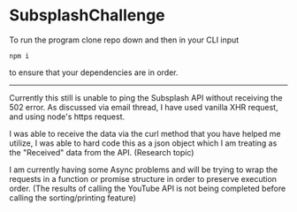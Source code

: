 # SubsplashChallenge

To run the program clone repo down and then in your CLI input 

`npm i`

to ensure that your dependencies are in order. 
___
Currently this still is unable to ping the Subsplash API without receiving the 502 error. As discussed via email thread, I have used vanilla XHR request, and using node's https request. 

I was able to receive the data via the curl method that you have helped me utilize, I was able to hard code this as a json object which I am treating as the "Received" data from the API. (Research topic)

I am currently having some Async problems and will be trying to wrap the requests in a function or promise structure in order to preserve execution order. (The results of calling the YouTube API is not being completed before calling the sorting/printing feature)




